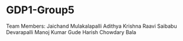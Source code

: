 # GDP1-Group5
Team Members:
Jaichand Mulakalapalli
Adithya Krishna Raavi
Saibabu Devarapalli
Manoj Kumar Gude
Harish Chowdary Bala
